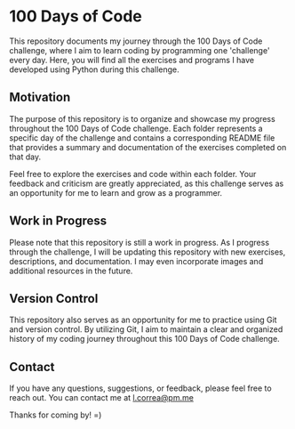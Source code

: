 # 100 Days of Code

This repository documents my journey through the 100 Days of Code challenge, where I aim to learn coding by programming one 'challenge' every day. Here, you will find all the exercises and programs I have developed using Python during this challenge.

## Motivation

The purpose of this repository is to organize and showcase my progress throughout the 100 Days of Code challenge. Each folder represents a specific day of the challenge and contains a corresponding README file that provides a summary and documentation of the exercises completed on that day.

Feel free to explore the exercises and code within each folder. Your feedback and criticism are greatly appreciated, as this challenge serves as an opportunity for me to learn and grow as a programmer.

## Work in Progress

Please note that this repository is still a work in progress. As I progress through the challenge, I will be updating this repository with new exercises, descriptions, and documentation. I may even incorporate images and additional resources in the future.

## Version Control

This repository also serves as an opportunity for me to practice using Git and version control. By utilizing Git, I aim to maintain a clear and organized history of my coding journey throughout this 100 Days of Code challenge.

## Contact

If you have any questions, suggestions, or feedback, please feel free to reach out. You can contact me at l.correa@pm.me

Thanks for coming by! =)
